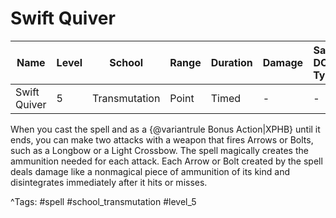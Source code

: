 # Swift Quiver

| Name | Level | School | Range | Duration | Damage | Save DC & Type |
|------|-------|--------|-------|----------|--------|----------------|
| Swift Quiver | 5 | Transmutation | Point | Timed | - | - |

When you cast the spell and as a {@variantrule Bonus Action|XPHB} until it ends, you can make two attacks with a weapon that fires Arrows or Bolts, such as a Longbow or a Light Crossbow. The spell magically creates the ammunition needed for each attack. Each Arrow or Bolt created by the spell deals damage like a nonmagical piece of ammunition of its kind and disintegrates immediately after it hits or misses.

^Tags: #spell #school_transmutation #level_5